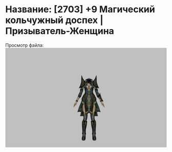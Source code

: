 # Название: [2703] +9 Магический кольчужный доспех | Призыватель-Женщина

Просмотр файла:
![p090005.png](p090005.png)